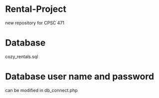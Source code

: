 # Rental-Project
new repository for CPSC 471

# Database 
cozy_rentals.sql

# Database user name and password
can be modified in db_connect.php